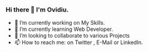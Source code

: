 ### Hi there 👋 I'm Ovidiu.

- 🔭 I’m currently working on My Skills.
- 🌱 I’m currently learning Web Developer.
- 👯 I’m looking to collaborate to various Projects
- 📫 How to reach me: on Twitter , E-Mail or LinkedIn.
